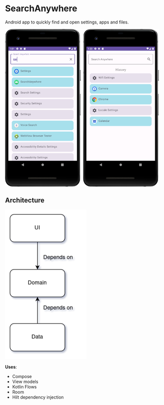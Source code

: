 # SearchAnywhere
Android app to quickly find and open settings, apps and files.

![app screenshot](screenshot.png)

## Architecture

![app architecture diagram](structure.png)

__Uses__:
* Compose
* View models
* Kotlin Flows
* Room
* Hilt dependency injection
